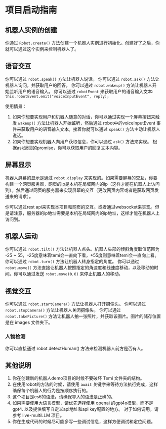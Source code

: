 

# 项目启动指南

## 机器人实例的创建
你通过 `Robot.create()` 方法创建一个机器人实例进行初始化。创建好了之后，你就可以通过这个实例来控制机器人了。

## 语音交互
你可以通过 `robot.speak()` 方法让机器人说话。
你可以通过 `robot.ask()` 方法让机器人询问，并获取用户的回答。
你可以通过 `robot.wakeup()` 方法让机器人开始监听用户的语音输入。
你可以通过 `robotEvent` 来获取用户的语音输入文本: `this.robotEvent.emit("voiceInputEvent", reply);`  

使用情景：
1. 如果你想要实现用户和机器人随意的对话，你可以通过实现一个屏幕按钮来触发 `wakeup()` 方法让机器人开始监听，然后通过 robot中的voiceInputEvent 事件来获取用户的语音输入文本，接着你就可以通过 `speak()` 方法主动让机器人说话。
2. 如果你想要实现机器人向用户获取信息，你可以通过 `ask()` 方法来实现。 根据ask返回的promise，你可以获取用户的回复文本内容。

## 屏幕显示
机器人屏幕的显示是通过 `robot.display` 来实现的。如果需要屏幕的交互，你要构建一个网页服务器，网页的ip是本机在局域网内的ip（这样才能在机器人上访问到）。然后通过网页的服务器来实现屏幕的交互（更改网页内容或者是获取网页发送来的请求）。

你可以通过rest api来实现本项目和网页的交互。或者通过websocket来实现。但是请注意，服务器的ip地址需要是本机在局域网内的ip地址，这样才能在机器人上访问到。

## 机器人运动
你可以通过 `robot.tilt()` 方法让机器人点头。机器人头部的倾斜角度取值范围为 -25 ~ 55，-25度意味着temi会一直向下看，+55度则意味着temi会一直向上看。
你可以通过 `robot.turn()` 方法让机器人转身指定的角度。
你可以通过 `robot.move()` 方法直接让机器人按照指定的角速度和线速度移动，以及移动的时间。你可以通过发送 `robot.move(0,0)` 来停止机器人的移动。



## 视觉交互
你可以通过 `robot.startCamera()` 方法让机器人打开摄像头。
你可以通过 `robot.stopCamera()` 方法让机器人关闭摄像头。
你可以通过 `robot.takePicture()` 方法让机器人拍一张照片，并获取该图片。图片的储存位置是在 images 文件夹下。


### 人物检测
你可以直接通过 robot.detectHuman() 方法来检测机器人前方是否有人。

## 其他说明
1. 你在创建新的机器人demo项目的时候不要破坏 Temi 文件夹的结构。
2. 在使用robot的方法的时候，请使用 `await` 关键字来等待方法执行完成，这样确保每个机器人的行为是按顺序执行的。
3. 这个项目是es6的语法，请确保导入的语法是正确的。
4. 如果需要使用大语言模型，请优先选择使用 openai 的gpt4o模型，而不是gpt4. 以及提供填写自定义api地址和api key配置的地方。 对于如何调用，请参考 live-multiLLM 项目。
5. 你在生成代码的时候尽可能多写一些调试信息，这样方便调试和定位问题。






